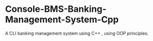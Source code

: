 # Console-BMS-Banking-Management-System-Cpp
A CLI banking management system using C++ , using OOP principles.
